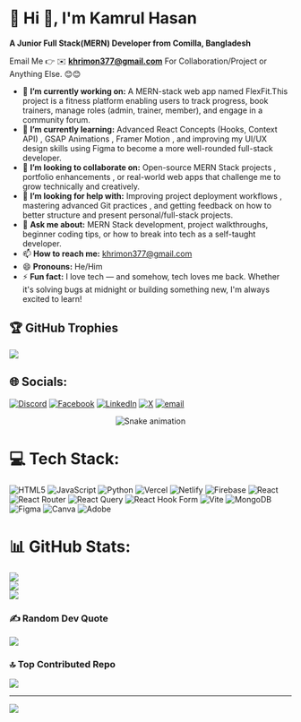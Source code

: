 # 💫 Hi 👋, I'm Kamrul Hasan
**A Junior Full Stack(MERN) Developer from Comilla, Bangladesh**

Email Me 👉 ✉️ **khrimon377@gmail.com** For Collaboration/Project or Anything Else. 😊😊

- 🔭 **I’m currently working on:** A MERN-stack web app named FlexFit.This project is a fitness platform enabling users to track progress, book trainers, manage roles (admin, trainer, member), and engage in a community forum.
- 🌱 **I’m currently learning:** Advanced React Concepts (Hooks, Context API) , GSAP Animations , Framer Motion , and improving my UI/UX design skills using Figma to become a more well-rounded full-stack developer.
- 👯 **I’m looking to collaborate on:** Open-source MERN Stack projects , portfolio enhancements , or real-world web apps that challenge me to grow technically and creatively.
- 🤔 **I’m looking for help with:** Improving project deployment workflows , mastering advanced Git practices , and getting feedback on how to better structure and present personal/full-stack projects.
- 💬 **Ask me about:** MERN Stack development, project walkthroughs, beginner coding tips, or how to break into tech as a self-taught developer.
- 📫 **How to reach me:** khrimon377@gmail.com
- 😄 **Pronouns:** He/Him
- ⚡ **Fun fact:** I love tech — and somehow, tech loves me back. Whether it's solving bugs at midnight or building something new, I'm always excited to learn!


## 🏆 GitHub Trophies
![](https://github-profile-trophy.vercel.app/?username=Kamrul-Hasan-Rimon&theme=radical&no-frame=false&no-bg=true&margin-w=4)


## 🌐 Socials:
[![Discord](https://img.shields.io/badge/Discord-%237289DA.svg?logo=discord&logoColor=white)](https://discord.gg/kamrulhasan_46392) [![Facebook](https://img.shields.io/badge/Facebook-%231877F2.svg?logo=Facebook&logoColor=white)]( https://www.facebook.com/profile.php?id=100088101997971 ) [![LinkedIn](https://img.shields.io/badge/LinkedIn-%230077B5.svg?logo=linkedin&logoColor=white)](https://www.linkedin.com/in/kamrul-hasan-aa77812b5/) [![X](https://img.shields.io/badge/X-black.svg?logo=X&logoColor=white)](https://x.com/@KamrulHasa33772) [![email](https://img.shields.io/badge/Email-D14836?logo=gmail&logoColor=white)](mailto:lnahar958@gmail.com) 
<!-- Snake Game Repo View -->

<div align="center">
  <img src="https://profile-readme-generator.com/assets/snake.svg" alt="Snake animation" />
</div>


# 💻 Tech Stack:
![HTML5](https://img.shields.io/badge/html5-%23E34F26.svg?style=for-the-badge&logo=html5&logoColor=white) ![JavaScript](https://img.shields.io/badge/javascript-%23323330.svg?style=for-the-badge&logo=javascript&logoColor=%23F7DF1E) ![Python](https://img.shields.io/badge/python-3670A0?style=for-the-badge&logo=python&logoColor=ffdd54) ![Vercel](https://img.shields.io/badge/vercel-%23000000.svg?style=for-the-badge&logo=vercel&logoColor=white) ![Netlify](https://img.shields.io/badge/netlify-%23000000.svg?style=for-the-badge&logo=netlify&logoColor=#00C7B7) ![Firebase](https://img.shields.io/badge/firebase-%23039BE5.svg?style=for-the-badge&logo=firebase) ![React](https://img.shields.io/badge/react-%2320232a.svg?style=for-the-badge&logo=react&logoColor=%2361DAFB) ![React Router](https://img.shields.io/badge/React_Router-CA4245?style=for-the-badge&logo=react-router&logoColor=white) ![React Query](https://img.shields.io/badge/-React%20Query-FF4154?style=for-the-badge&logo=react%20query&logoColor=white) ![React Hook Form](https://img.shields.io/badge/React%20Hook%20Form-%23EC5990.svg?style=for-the-badge&logo=reacthookform&logoColor=white) ![Vite](https://img.shields.io/badge/vite-%23646CFF.svg?style=for-the-badge&logo=vite&logoColor=white) ![MongoDB](https://img.shields.io/badge/MongoDB-%234ea94b.svg?style=for-the-badge&logo=mongodb&logoColor=white) ![Figma](https://img.shields.io/badge/figma-%23F24E1E.svg?style=for-the-badge&logo=figma&logoColor=white) ![Canva](https://img.shields.io/badge/Canva-%2300C4CC.svg?style=for-the-badge&logo=Canva&logoColor=white) ![Adobe](https://img.shields.io/badge/adobe-%23FF0000.svg?style=for-the-badge&logo=adobe&logoColor=white)
# 📊 GitHub Stats:
![](https://github-readme-stats.vercel.app/api?username=Kamrul-Hasan-Rimon&theme=dark&hide_border=false&include_all_commits=true&count_private=false)<br/>
![](https://nirzak-streak-stats.vercel.app/?user=Kamrul-Hasan-Rimon&theme=dark&hide_border=false)<br/>
![](https://github-readme-stats.vercel.app/api/top-langs/?username=Kamrul-Hasan-Rimon&theme=dark&hide_border=false&include_all_commits=true&count_private=false&layout=compact)

### ✍️ Random Dev Quote
![](https://quotes-github-readme.vercel.app/api?type=horizontal&theme=radical)

### 🔝 Top Contributed Repo
![](https://github-contributor-stats.vercel.app/api?username=Kamrul-Hasan-Rimon&limit=5&theme=dark&combine_all_yearly_contributions=true)

---
[![](https://visitcount.itsvg.in/api?id=Kamrul-Hasan-Rimon&icon=0&color=0)](https://visitcount.itsvg.in)

<!-- Proudly created with GPRM ( https://gprm.itsvg.in ) -->
